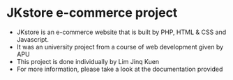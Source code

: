 ﻿# JKstore e-commerce project
- JKstore is an e-commerce website that is built by PHP, HTML & CSS and Javascript.
- It was an university project from a course of web development given by APU
- This project is done individually by Lim Jinq Kuen
- For more information, please take a look at the documentation provided
